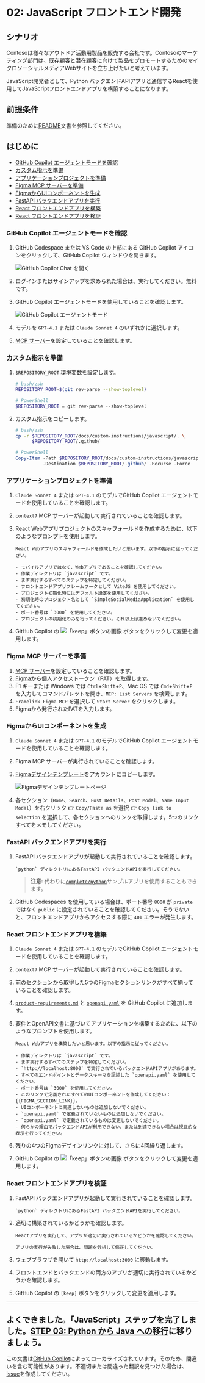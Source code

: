 # 02: JavaScript フロントエンド開発

## シナリオ

Contosoは様々なアウトドア活動用製品を販売する会社です。Contosoのマーケティング部門は、既存顧客と潜在顧客に向けて製品をプロモートするためのマイクロソーシャルメディアWebサイトを立ち上げたいと考えています。

JavaScript開発者として、Python バックエンドAPIアプリと通信するReactを使用してJavaScriptフロントエンドアプリを構築することになります。

## 前提条件

準備のために[README](../README.md)文書を参照してください。

## はじめに

- [GitHub Copilot エージェントモードを確認](#github-copilot-エージェントモードを確認)
- [カスタム指示を準備](#カスタム指示を準備)
- [アプリケーションプロジェクトを準備](#アプリケーションプロジェクトを準備)
- [Figma MCP サーバーを準備](#figma-mcp-サーバーを準備)
- [FigmaからUIコンポーネントを生成](#figmaからuiコンポーネントを生成)
- [FastAPI バックエンドアプリを実行](#fastapi-バックエンドアプリを実行)
- [React フロントエンドアプリを構築](#react-フロントエンドアプリを構築)
- [React フロントエンドアプリを検証](#react-フロントエンドアプリを検証)

### GitHub Copilot エージェントモードを確認

1. GitHub Codespace または VS Code の上部にある GitHub Copilot アイコンをクリックして、GitHub Copilot ウィンドウを開きます。

   ![GitHub Copilot Chat を開く](../../../docs/images/setup-02.png)

1. ログインまたはサインアップを求められた場合は、実行してください。無料です。
1. GitHub Copilot エージェントモードを使用していることを確認します。

   ![GitHub Copilot エージェントモード](../../../docs/images/setup-03.png)

1. モデルを `GPT-4.1` または `Claude Sonnet 4` のいずれかに選択します。
1. [MCP サーバー](./00-setup.md#mcp-サーバーを設定)を設定していることを確認します。

### カスタム指示を準備

1. `$REPOSITORY_ROOT` 環境変数を設定します。

   ```bash
   # bash/zsh
   REPOSITORY_ROOT=$(git rev-parse --show-toplevel)
   ```

   ```powershell
   # PowerShell
   $REPOSITORY_ROOT = git rev-parse --show-toplevel
   ```

1. カスタム指示をコピーします。

    ```bash
    # bash/zsh
    cp -r $REPOSITORY_ROOT/docs/custom-instructions/javascript/. \
          $REPOSITORY_ROOT/.github/
    ```

    ```powershell
    # PowerShell
    Copy-Item -Path $REPOSITORY_ROOT/docs/custom-instructions/javascript/* `
              -Destination $REPOSITORY_ROOT/.github/ -Recurse -Force
    ```

### アプリケーションプロジェクトを準備

1. `Claude Sonnet 4` または `GPT-4.1` のモデルでGitHub Copilot エージェントモードを使用していることを確認します。
1. `context7` MCP サーバーが起動して実行されていることを確認します。
1. React Webアプリプロジェクトのスキャフォールドを作成するために、以下のようなプロンプトを使用します。

    ```text
    React Webアプリのスキャフォールドを作成したいと思います。以下の指示に従ってください。
    
    - モバイルアプリではなく、Webアプリであることを確認してください。
    - 作業ディレクトリは `javascript` です。
    - まず実行するすべてのステップを特定してください。
    - フロントエンドアプリフレームワークとして ViteJS を使用してください。
    - プロジェクト初期化時にはデフォルト設定を使用してください。
    - 初期化時のプロジェクト名として `SimpleSocialMediaApplication` を使用してください。
    - ポート番号は `3000` を使用してください。
    - プロジェクトの初期化のみを行ってください。それ以上は進めないでください。
    ```

1. GitHub Copilot の ![「keep」ボタンの画像](https://img.shields.io/badge/keep-blue) ボタンをクリックして変更を適用します。

### Figma MCP サーバーを準備

1. [MCP サーバー](./00-setup.md#mcp-サーバーを設定)を設定していることを確認します。
1. [Figma](https://www.figma.com/)から個人アクセストークン（PAT）を取得します。
1. F1 キーまたは Windows では `Ctrl`+`Shift`+`P`、Mac OS では `Cmd`+`Shift`+`P` を入力してコマンドパレットを開き、`MCP: List Servers` を検索します。
1. `Framelink Figma MCP` を選択して `Start Server` をクリックします。
1. Figmaから発行されたPATを入力します。

### FigmaからUIコンポーネントを生成

1. `Claude Sonnet 4` または `GPT-4.1` のモデルでGitHub Copilot エージェントモードを使用していることを確認します。
1. Figma MCP サーバーが実行されていることを確認します。
1. [Figmaデザインテンプレート](https://www.figma.com/community/file/1495954632647006209)をアカウントにコピーします。

   ![Figmaデザインテンプレートページ](../../../docs/images/javascript-01.png)

1. 各セクション（`Home`、`Search`、`Post Details`、`Post Modal`、`Name Input Modal`）を右クリック 👉 `Copy/Paste as` を選択 👉 `Copy link to selection` を選択して、各セクションへのリンクを取得します。5つのリンクすべてをメモしてください。

### FastAPI バックエンドアプリを実行

1. FastAPI バックエンドアプリが起動して実行されていることを確認します。

    ```text
    `python` ディレクトリにあるFastAPI バックエンドAPIを実行してください。
    ```

   > **注意**: 代わりに[`complete/python`](../complete/python/)サンプルアプリを使用することもできます。

1. GitHub Codespaces を使用している場合は、ポート番号 `8000` が `private` ではなく `public` に設定されていることを確認してください。そうでないと、フロントエンドアプリからアクセスする際に `401` エラーが発生します。

### React フロントエンドアプリを構築

1. `Claude Sonnet 4` または `GPT-4.1` のモデルでGitHub Copilot エージェントモードを使用していることを確認します。
1. `context7` MCP サーバーが起動して実行されていることを確認します。
1. [前のセクション](#figmaからuiコンポーネントを生成)から取得した5つのFigmaセクションリンクがすべて揃っていることを確認します。
1. [`product-requirements.md`](../product-requirements.md) と [`openapi.yaml`](../openapi.yaml) を GitHub Copilot に追加します。
1. 要件とOpenAPI文書に基づいてアプリケーションを構築するために、以下のようなプロンプトを使用します。

    ```text
    React Webアプリを構築したいと思います。以下の指示に従ってください。
    
    - 作業ディレクトリは `javascript` です。
    - まず実行するすべてのステップを特定してください。
    - `http://localhost:8000` で実行されているバックエンドAPIアプリがあります。
    - すべてのエンドポイントとデータスキーマを記述した `openapi.yaml` を使用してください。
    - ポート番号は `3000` を使用してください。
    - このリンクで定義されたすべてのUIコンポーネントを作成してください：{{FIGMA_SECTION_LINK}}。
    - UIコンポーネントに関連しないものは追加しないでください。
    - `openapi.yaml` で定義されていないものは追加しないでください。
    - `openapi.yaml` で定義されているものは変更しないでください。
    - 何らかの理由でバックエンドAPIが利用できない、または到達できない場合は視覚的な表示を行ってください。
    ```

1. 残りの4つのFigmaデザインリンクに対して、さらに4回繰り返します。
1. GitHub Copilot の ![「keep」ボタンの画像](https://img.shields.io/badge/keep-blue) ボタンをクリックして変更を適用します。

### React フロントエンドアプリを検証

1. FastAPI バックエンドアプリが起動して実行されていることを確認します。

    ```text
    `python` ディレクトリにあるFastAPI バックエンドAPIを実行してください。
    ```

1. 適切に構築されているかどうかを確認します。

    ```text
    Reactアプリを実行して、アプリが適切に実行されているかどうかを確認してください。

    アプリの実行が失敗した場合は、問題を分析して修正してください。
    ```

1. ウェブブラウザを開いて `http://localhost:3000` に移動します。
1. フロントエンドとバックエンドの両方のアプリが適切に実行されているかどうかを確認します。
1. GitHub Copilot の `[keep]` ボタンをクリックして変更を適用します。

---

よくできました。「JavaScript」ステップを完了しました。[STEP 03: Python から Java への移行](./03-java.md)に移りましょう。
---

この文書は[GitHub Copilot](https://docs.github.com/copilot/about-github-copilot/what-is-github-copilot)によってローカライズされています。そのため、間違いを含む可能性があります。不適切または間違った翻訳を見つけた場合は、[issue](../../issues)を作成してください。
